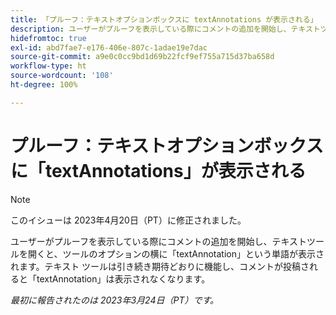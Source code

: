 ```yaml
---
title: 「プルーフ：テキストオプションボックスに textAnnotations が表示される」
description: ユーザーがプルーフを表示している際にコメントの追加を開始し、テキストツールを開くと、ツールのオプションの横に textAnnotation という単語が表示されます。テキストツールは引き続き期待どおりに機能し、コメントが投稿されると textAnnotation は表示されなくなります。
hidefromtoc: true
exl-id: abd7fae7-e176-406e-807c-1adae19e7dac
source-git-commit: a9e0c0cc9bd1d69b22fcf9ef755a715d37ba658d
workflow-type: ht
source-wordcount: '108'
ht-degree: 100%

---
```


# プルーフ：テキストオプションボックスに「textAnnotations」が表示される

<!--This article is on the WF and WFP TOCs-->

>[!NOTE]
>
>このイシューは 2023年4月20日（PT）に修正されました。

ユーザーがプルーフを表示している際にコメントの追加を開始し、テキストツールを開くと、ツールのオプションの横に「textAnnotation」という単語が表示されます。テキスト ツールは引き続き期待どおりに機能し、コメントが投稿されると「textAnnotation」は表示されなくなります。

_最初に報告されたのは 2023年3月24日（PT）です。_
